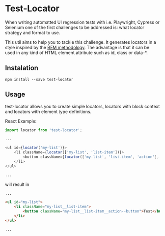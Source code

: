 # Test-Locator
When writing automatted UI regression tests with i.e. Playwright, Cypress or Selenium one of the first challenges to be addressed is: what locator strategy and format to use.

This util aims to help you to tackle this challenge. It generates locators in a style inspired by the [BEM methodology](http://getbem.com/). The advantage is that it can be used in any kind of HTML element attribute such as id, class or data-*.

## Instalation

```
npm install --save test-locator
```

## Usage

test-locator allows you to create simple locators, locators with block context and locators with element type definitions.

React Example:

```js
import locator from 'test-locator';

...

<ul id={locator('my-list')}>
    <li className={locator(['my-list', 'list-item'])}>
        <button className={locator(['my-list', 'list-item', 'action'], 'button')}>Test</button>
    </li>
</ul>

...
```

will result in 

```html
...

<ul id="my-list">
    <li className="my-list__list-item">
        <button className="my-list__list-item__action--button">Test</button>
    </li>
</ul>

...
```
